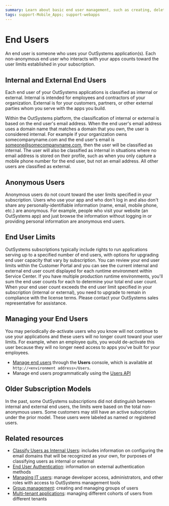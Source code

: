 ```yaml
---
summary: Learn about basic end user management, such as creating, deleting, deactivating registered user accounts or placing them into User Groups with specific permissions.
tags: support-Mobile_Apps; support-webapps
---
```


# End Users
An end user is someone who uses your OutSystems application(s). Each non-anonymous end user who interacts with your apps counts toward the user limits established in your subscription. 

## Internal and External End Users
Each end user of your OutSystems applications is classified as internal or external. Internal is intended for employees and contractors of your organization. External is for your customers, partners, or other external parties whom you serve with the apps you build.

Within the OutSystems platform, the classification of internal or external is based on the end user's email address. When the end user's email address uses a domain name that matches a domain that you own, the user is considered internal. For example if your organization owns somecompanyname.com and the end user's email is someone@somecompanyname.com, then the user will be classified as internal. The user will also be classified as internal in situations where no email address is stored on their profile, such as when you only capture a mobile phone number for the end user, but not an email address. All other users are classified as external.

## Anonymous Users
Anonymous users do not count toward the user limits specified in your subscription. Users who use your app and who don't log in and also don't share any personally-identifiable information (name, email, mobile phone, etc.) are anonymous. For example, people who visit your website (an OutSystems app) and just browse the information without logging in or providing personal information are anonymous end users.

## End User Limits
OutSystems subscriptions typically include rights to run applications serving up to a specified number of end users, with options for upgrading end user capacity that vary by subscription. You can review your end user limits within the Customer Portal and you can see the current internal and external end user count displayed for each runtime environment within Service Center. If you have multiple production runtime environments, you'll sum the end user counts for each to determine your total end user count. When your end user count exceeds the end user limit specified in your subscription (internal or external), you need to upgrade to remain in compliance with the license terms. Please contact your OutSystems sales representative for assistance.

## Managing your End Users
You may periodically de-activate users who you know will not continue to use your applications and these users will no longer count toward your user limits. For example, when an employee quits, you would de-activate this user because they will no longer need access to apps you've built for your employees.

- [Manage end users](accessing-users.md) through the **Users** console, which is available at `http://<environment address>/Users`.
- Manage end users programmatically using the [Users API](../../../ref/apis/auto/users-api.md) 

## Older Subscription Models
In the past, some OutSystems subscriptions did not distinguish between internal and external end users, the limits were based on the total non-anonymous users. Some customers may still have an active subscription under the prior model. These users were labeled as named or registered users.

## Related resources
- [Classify Users as Internal Users](classify-internal-users.md): includes information on configuring the email domains that will be recognized as your own, for purposes of classifying users as internal or external
- [End User Authentication](end-user-authentication/intro.md): information on external authentication methods
- [Managing IT users](../../../managing-the-applications-lifecycle/manage-it-teams/intro.md): manage developer access, administrators, and other roles with access to OutSystems management tools
- [Group management](groups.md): creating and managing groups of users
- [Multi-tenant applications](https://success.outsystems.com/Support/Enterprise_Customers/Maintenance_and_Operations/How_to_Build_a_Multi-tenant_Application#Managing_Tenants_and_End-Users): managing different cohorts of users from different tenants

